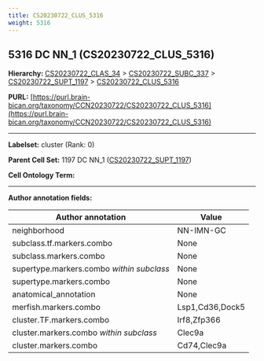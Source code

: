```yaml
---
title: CS20230722_CLUS_5316
weight: 5316
---
```

## 5316 DC NN_1 (CS20230722_CLUS_5316)
<b>Hierarchy: </b>
[CS20230722_CLAS_34](../CS20230722_CLAS_34) >
[CS20230722_SUBC_337](../CS20230722_SUBC_337) >
[CS20230722_SUPT_1197](../CS20230722_SUPT_1197) >
[CS20230722_CLUS_5316](../CS20230722_CLUS_5316)

**PURL:** [https://purl.brain-bican.org/taxonomy/CCN20230722/CS20230722_CLUS_5316](https://purl.brain-bican.org/taxonomy/CCN20230722/CS20230722_CLUS_5316)

---


**Labelset:** cluster (Rank: 0)

**Parent Cell Set:** 1197 DC NN_1 ([CS20230722_SUPT_1197](../CS20230722_SUPT_1197))



**Cell Ontology Term:** 

[MARKER GENES.]: #


---

[TRANSFERRED ANNOTATIONS.]: #


[AUTHOR ANNOTATION FIELDS.]: #


**Author annotation fields:**

| Author annotation | Value |
|-------------------|-------|
|neighborhood|NN-IMN-GC|
|subclass.tf.markers.combo|None|
|subclass.markers.combo|None|
|supertype.markers.combo _within subclass_|None|
|supertype.markers.combo|None|
|anatomical_annotation|None|
|merfish.markers.combo|Lsp1,Cd36,Dock5|
|cluster.TF.markers.combo|Irf8,Zfp366|
|cluster.markers.combo _within subclass_|Clec9a|
|cluster.markers.combo|Cd74,Clec9a|
